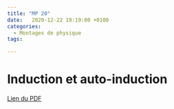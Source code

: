 ```yaml
---
title: "MP 20"
date:   2020-12-22 19:19:00 +0100
categories:
  - Montages de physique
tags:

---
```

# Induction et auto-induction

[Lien du PDF](/assets/pdf/LC16.pdf)

<object class="pdf fitvidsignore" data="/assets/pdf/LC16.pdf" type="application/pdf"></object>
